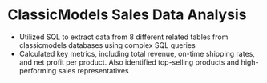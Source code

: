 # ClassicModels Sales Data Analysis

- Utilized SQL to extract data from 8 different related tables from
  classicmodels databases using complex SQL queries
- Calculated key metrics, including total revenue, on-time shipping
  rates, and net profit per product. Also identified top-selling products
  and high-performing sales representatives


